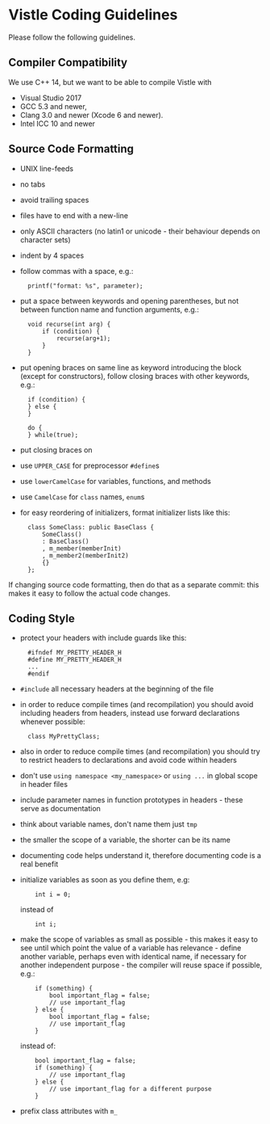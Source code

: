 Vistle Coding Guidelines
========================
Please follow the following guidelines.                                                                                         


Compiler Compatibility
----------------------

We use C++ 14, but we want to be able to compile Vistle with

* Visual Studio 2017
* GCC 5.3 and newer,
* Clang 3.0 and newer (Xcode 6 and newer).
* Intel ICC 10 and newer


Source Code Formatting
----------------------

* UNIX line-feeds
* no tabs
* avoid trailing spaces
* files have to end with a new-line
* only ASCII characters (no latin1 or unicode - their behaviour depends on character sets)
* indent by 4 spaces
* follow commas with a space, e.g.:

        printf("format: %s", parameter);

* put a space between keywords and opening parentheses, but not between function name and function arguments, e.g.:

        void recurse(int arg) {
            if (condition) {
                recurse(arg+1);
            }
        }

* put opening braces on same line as keyword introducing the block (except for constructors),
  follow closing braces with other keywords, e.g.:

        if (condition) {
        } else {
        }
    
        do {
        } while(true);

* put closing braces on 
* use `UPPER_CASE` for preprocessor `#define`s
* use `lowerCamelCase` for variables, functions, and methods
* use `CamelCase` for `class` names, `enum`s
* for easy reordering of initializers, format initializer lists like this:

        class SomeClass: public BaseClass {
            SomeClass()
            : BaseClass()
            , m_member(memberInit)
            , m_member2(memberInit2)
            {}
        };




If changing source code formatting, then do that as a separate commit:
this makes it easy to follow the actual code changes.


Coding Style
------------

* protect your headers with include guards like this:

        #ifndef MY_PRETTY_HEADER_H
        #define MY_PRETTY_HEADER_H
        ...
        #endif

* `#include` all necessary headers at the beginning of the file
* in order to reduce compile times (and recompilation) you should avoid
  including headers from headers, instead use forward declarations whenever possible:

        class MyPrettyClass;

* also in order to reduce compile times (and recompilation) you should try to restrict
  headers to declarations and avoid code within headers
* don't use `using namespace <my_namespace>` or `using ...` in global scope in header files
* include parameter names in function prototypes in headers - these serve as
  documentation
* think about variable names, don't name them just `tmp`
* the smaller the scope of a variable, the shorter can be its name
* documenting code helps understand it, therefore documenting code is a real benefit
* initialize variables as soon as you define them, e.g:

          int i = 0;

  instead of

          int i;

* make the scope of variables as small as possible - this makes it easy to see
  until which point the value of a variable has relevance - define another variable,
  perhaps even with identical name, if necessary for another
  independent purpose - the compiler will reuse space if possible, e.g.:

          if (something) {
              bool important_flag = false;
              // use important_flag
          } else {
              bool important_flag = false;
              // use important_flag
          }

  instead of:

          bool important_flag = false;
          if (something) {
              // use important_flag
          } else {
              // use important_flag for a different purpose
          }                                                                                                                                                                                                                                                                                           

* prefix class attributes with `m_`
